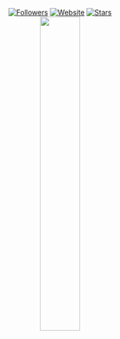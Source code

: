 <p align=center>  
  <a href="https://github.com/
initialised
?tab=followers"><img alt="Followers" src="https://img.shields.io/github/followers/
initialised
?style=for-the-badge&logoColor=ffffff&labelColor=000000&color=000000"></a>
 <a href="https://sobs.lol"><img alt="Website" src="https://img.shields.io/website?up_message=sobs.lol%20is%20up&up_color=000000&down_message=sobs.lol%20is%20down&down_color=FF0000&url=https%3A%2F%2Fsobs.lol&style=for-the-badge&labelColor=000000"></a>
  <a href="https://github.com/
initialised
?tab=stars"><img alt="Stars" src="https://img.shields.io/github/stars/injectings?style=for-the-badge&logoColor=ffffff&labelColor=000000&color=000000"></a>
 <br>  
  <a href="https://t.me/dipIomas"><img src="https://api.status.gg/telegram/5855516877?width=300&theme%5Bbackground%5D%5Bprimary%5D=000000&theme%5Bbackground%5D%5Bsecondary%5D=000000&theme%5Btext%5D%5Bprimary%5D=ffffff&theme%5Btext%5D%5Bsecondary%5D=ffffff&theme%5Bseparator%5D=ffffff&theme%5Blogo%5D=000000&border%5Bcolor%5D=6b6b6b00" width=40%></a>
</p>
<!-- https://files.catbox.moe/4598g8.webp -->
